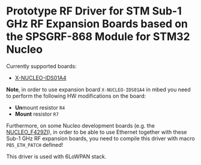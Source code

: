 # Prototype RF Driver for STM Sub-1 GHz RF Expansion Boards based on the SPSGRF-868 Module for STM32 Nucleo #

Currently supported boards:
 * [X-NUCLEO-IDS01A4](http://www.st.com/content/st_com/en/products/ecosystems/stm32-open-development-environment/stm32-nucleo-expansion-boards/stm32-ode-connect-hw/x-nucleo-ids01a4.html)

**Note**, in order to use expansion board `X-NUCLEO-IDS01A4` in mbed you need to perform the following HW modifications on the board:
 * **Un**mount resistor `R4`
 * **Mount** resistor `R7`
 
Furthermore, on some Nucleo development boards (e.g. the [NUCLEO_F429ZI](https://developer.mbed.org/platforms/ST-Nucleo-F429ZI/)), in order to be able to use Ethernet together with these Sub-1 GHz RF expansion boards, you need to compile this driver with macro `PB5_ETH_PATCH` defined!

This driver is used with 6LoWPAN stack.

